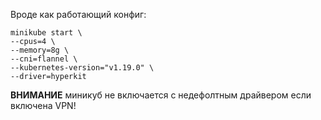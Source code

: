 Вроде как работающий конфиг:
```shell
minikube start \
--cpus=4 \
--memory=8g \
--cni=flannel \
--kubernetes-version="v1.19.0" \
--driver=hyperkit
```
**ВНИМАНИЕ** миникуб не включается с недефолтным драйвером если включена VPN!

